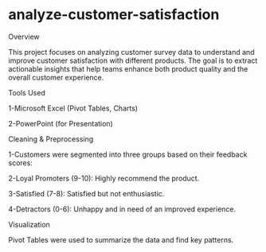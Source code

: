 # analyze-customer-satisfaction

Overview

This project focuses on analyzing customer survey data to understand and improve customer satisfaction with different products. The goal is to extract actionable insights that help teams enhance both product quality and the overall customer experience.

Tools Used

1-Microsoft Excel (Pivot Tables, Charts)

2-PowerPoint (for Presentation)

Cleaning & Preprocessing

1-Customers were segmented into three groups based on their feedback scores:

2-Loyal Promoters (9-10): Highly recommend the product.

3-Satisfied (7-8): Satisfied but not enthusiastic.

4-Detractors (0-6): Unhappy and in need of an improved experience.

Visualization

Pivot Tables were used to summarize the data and find key patterns.

